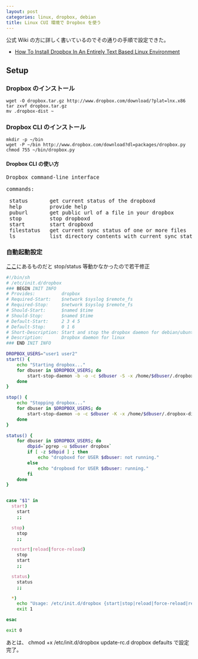 ```yaml
---
layout: post
categories: linux, dropbox, debian
title: Linux CUI 環境で Dropbox を使う
---
```

公式 Wiki の方に詳しく書いているのでその通りの手順で設定できた。

* [How To Install Dropbox In An Entirely Text Based Linux Environment](http://wiki.dropbox.com/TipsAndTricks/TextBasedLinuxInstall)

## Setup ##
### Dropbox のインストール ###
    wget -O dropbox.tar.gz http://www.dropbox.com/download/?plat=lnx.x86
    tar zxvf dropbox.tar.gz
    mv .dropbox-dist ~

### Dropbox CLI のインストール ###
    mkdir -p ~/bin
    wget -P ~/bin http://www.dropbox.com/download?dl=packages/dropbox.py
    chmod 755 ~/bin/dropbox.py

#### Dropbox CLI の使い方
<pre>
Dropbox command-line interface

commands:

 status       get current status of the dropboxd
 help         provide help
 puburl       get public url of a file in your dropbox
 stop         stop dropboxd
 start        start dropboxd
 filestatus   get current sync status of one or more files
 ls           list directory contents with current sync status
</pre>

### 自動起動設定 ###
[ここ](http://wiki.dropbox.com/Regole/TextBasedLinuxInstall)にあるものだと stop/status 等動かなかったので若干修正
``` sh /etc/init.d/dropbox http://gist.github.com/592840 gist
#!/bin/sh
# /etc/init.d/dropbox
### BEGIN INIT INFO
# Provides:          dropbox
# Required-Start:    $network $syslog $remote_fs
# Required-Stop:     $network $syslog $remote_fs
# Should-Start:      $named $time
# Should-Stop:       $named $time
# Default-Start:     2 3 4 5
# Default-Stop:      0 1 6
# Short-Description: Start and stop the dropbox daemon for debian/ubuntu
# Description:       Dropbox daemon for linux
### END INIT INFO

DROPBOX_USERS="user1 user2"
start() {
    echo "Starting dropbox..."
    for dbuser in $DROPBOX_USERS; do
        start-stop-daemon -b -o -c $dbuser -S -x /home/$dbuser/.dropbox-dist/dropboxd
    done
}

stop() {
    echo "Stopping dropbox..."
    for dbuser in $DROPBOX_USERS; do
        start-stop-daemon -o -c $dbuser -K -x /home/$dbuser/.dropbox-dist/dropboxd
    done
}

status() {
    for dbuser in $DROPBOX_USERS; do
        dbpid=`pgrep -u $dbuser dropbox`
        if [ -z $dbpid ] ; then
            echo "dropboxd for USER $dbuser: not running."
        else
            echo "dropboxd for USER $dbuser: running."
        fi
    done
}


case "$1" in
  start)
    start
    ;;

  stop)
    stop
    ;;

  restart|reload|force-reload)
    stop
    start
    ;;

  status)
    status
    ;;

  *)
    echo "Usage: /etc/init.d/dropbox {start|stop|reload|force-reload|restart|status}"
    exit 1

esac

exit 0
```


あとは、
    chmod +x /etc/init.d/dropbox
    update-rc.d dropbox defaults
で設定完了。
